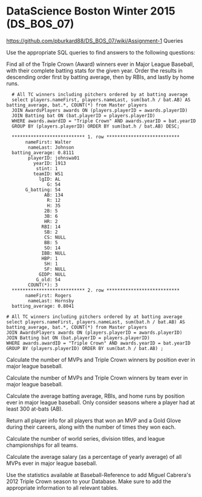 # DataScience Boston Winter 2015 (DS_BOS_07)
https://github.com/pburkard88/DS_BOS_07/wiki/Assignment-1
Queries

Use the appropriate SQL queries to find answers to the following questions:

Find all of the Triple Crown (Award) winners ever in Major League Baseball, with their complete batting stats for the given year. Order the results in descending order first by batting average, then by RBIs, and lastly by home runs.
```
  # All TC winners including pitchers ordered by at batting average
  select players.nameFirst, players.nameLast, sum(bat.h / bat.AB) AS batting_average, bat.*, COUNT(*) from Master players
  JOIN AwardsPlayers awards ON (players.playerID = awards.playerID)
  JOIN Batting bat ON (bat.playerID = players.playerID)
  WHERE awards.awardID = "Triple Crown" AND awards.yearID = bat.yearID
  GROUP BY (players.playerID) ORDER BY sum(bat.h / bat.AB) DESC;

  *************************** 1. row ***************************
       nameFirst: Walter
        nameLast: Johnson
  batting_average: 0.8111
        playerID: johnswa01
          yearID: 1913
           stint: 1
          teamID: WS1
            lgID: AL
               G: 54
       G_batting: 54
              AB: 134
               R: 12
               H: 35
              2B: 5
              3B: 6
              HR: 2
             RBI: 14
              SB: 2
              CS: NULL
              BB: 5
              SO: 14
             IBB: NULL
             HBP: 1
              SH: 1
              SF: NULL
            GIDP: NULL
           G_old: 54
        COUNT(*): 3
  *************************** 2. row ***************************
       nameFirst: Rogers
        nameLast: Hornsby
  batting_average: 0.8041
  ```
  ```
  # All TC winners including pitchers ordered by at batting average
  select players.nameFirst, players.nameLast, sum(bat.h / bat.AB) AS batting_average, bat.*, COUNT(*) from Master players
  JOIN AwardsPlayers awards ON (players.playerID = awards.playerID)
  JOIN Batting bat ON (bat.playerID = players.playerID)
  WHERE awards.awardID = "Triple Crown" AND awards.yearID = bat.yearID
  GROUP BY (players.playerID) ORDER BY sum(bat.h / bat.AB) ;
```


Calculate the number of MVPs and Triple Crown winners by position ever in major league baseball.

Calculate the number of MVPs and Triple Crown winners by team ever in major league baseball.

Calculate the average batting average, RBIs, and home runs by position ever in major league baseball. Only consider seasons where a player had at least 300 at-bats (AB).

Return all player info for all players that won an MVP and a Gold Glove during their careers, along with the number of times they won each.

Calculate the number of world series, division titles, and league championships for all teams.

Calculate the average salary (as a percentage of yearly average) of all MVPs ever in major league baseball.

Use the statistics available at Baseball-Reference to add Miguel Cabrera's 2012 Triple Crown season to your Database. Make sure to add the appropriate information to all relevant tables.